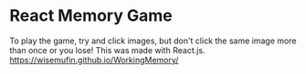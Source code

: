 # React Memory Game
To play the game, try and click images, but don't click the same image more than once or you lose! This was made with React.js.
https://wisemufin.github.io/WorkingMemory/

